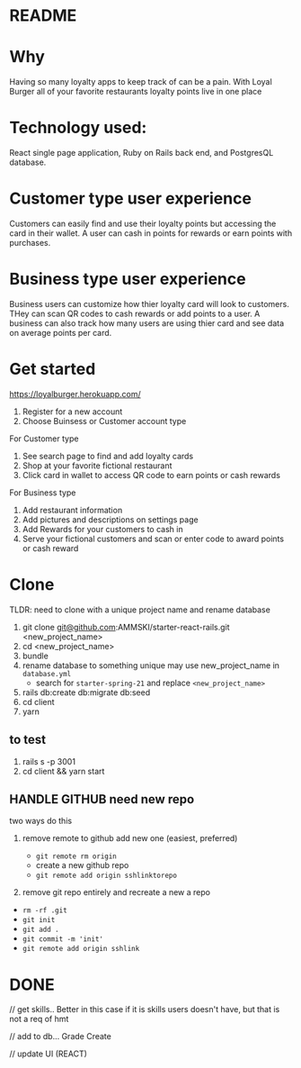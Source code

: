 # README

# Why

Having so many loyalty apps to keep track of can be a pain. With Loyal Burger all of your favorite restaurants loyalty points live in one place

# Technology used:

React single page application, Ruby on Rails back end, and PostgresQL database.

# Customer type user experience 

Customers can easily find and use their loyalty points but accessing the card in their wallet. A user can cash in points for rewards or earn points with purchases. 

# Business type user experience 

Business users can customize how thier loyalty card will look to customers. THey can scan QR codes to cash rewards or add points to a user. A business can also track how many users are using thier card and see data on average points per card. 

# Get started 
https://loyalburger.herokuapp.com/
1. Register for a new account
2. Choose Buinsess or Customer account type

For Customer type
1. See search page to find and add loyalty cards
2. Shop at your favorite fictional restaurant 
3. Click card in wallet to access QR code to earn points or cash rewards

For Business type
1. Add restaurant information
2. Add pictures and descriptions on settings page
3. Add Rewards for your customers to cash in
4. Serve your fictional customers and scan or enter code to award points or cash reward


# Clone

TLDR: need to clone with a unique project name and rename database

1. git clone git@github.com:AMMSKI/starter-react-rails.git <new_project_name>
2. cd <new_project_name>
3. bundle
4. rename database to something unique may use new_project_name in `database.yml`
   - search for `starter-spring-21` and replace `<new_project_name>`
5. rails db:create db:migrate db:seed
6. cd client
7. yarn

## to test

1. rails s -p 3001
2. cd client && yarn start

## HANDLE GITHUB need new repo

two ways do this

1. remove remote to github add new one (easiest, preferred)

   - `git remote rm origin`
   - create a new github repo
   - `git remote add origin sshlinktorepo`

2. remove git repo entirely and recreate a new a repo

- `rm -rf .git`
- `git init`
- `git add .`
- `git commit -m 'init'`
- `git remote add origin sshlink`

# DONE

// get skills.. Better in this case if it is skills users doesn't have, but that is not a req of hmt

// add to db... Grade Create

// update UI (REACT)
